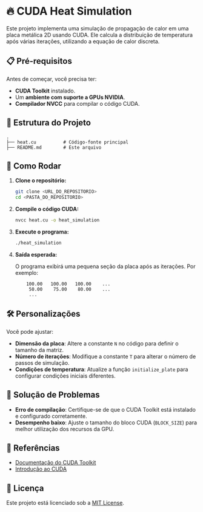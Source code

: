 # 🔥 CUDA Heat Simulation

Este projeto implementa uma simulação de propagação de calor em uma placa metálica 2D usando CUDA. Ele calcula a distribuição de temperatura após várias iterações, utilizando a equação de calor discreta.

## 📋 Pré-requisitos

Antes de começar, você precisa ter:

- **CUDA Toolkit** instalado.
- Um **ambiente com suporte a GPUs NVIDIA**.
- **Compilador NVCC** para compilar o código CUDA.

## 📂 Estrutura do Projeto

```
.
├── heat.cu          # Código-fonte principal
├── README.md        # Este arquivo
```

## 🚀 Como Rodar

1. **Clone o repositório:**

   ```bash
   git clone <URL_DO_REPOSITORIO>
   cd <PASTA_DO_REPOSITORIO>
   ```

2. **Compile o código CUDA:**

   ```bash
   nvcc heat.cu -o heat_simulation
   ```

3. **Execute o programa:**

   ```bash
   ./heat_simulation
   ```

4. **Saída esperada:**

   O programa exibirá uma pequena seção da placa após as iterações. Por exemplo:

   ```
       100.00   100.00   100.00    ...
        50.00    75.00    80.00    ...
        ...
   ```

## 🛠️ Personalizações

Você pode ajustar:

- **Dimensão da placa**: Altere a constante `N` no código para definir o tamanho da matriz.
- **Número de iterações**: Modifique a constante `T` para alterar o número de passos de simulação.
- **Condições de temperatura**: Atualize a função `initialize_plate` para configurar condições iniciais diferentes.

## 🐛 Solução de Problemas

- **Erro de compilação**: Certifique-se de que o CUDA Toolkit está instalado e configurado corretamente.
- **Desempenho baixo**: Ajuste o tamanho do bloco CUDA (`BLOCK_SIZE`) para melhor utilização dos recursos da GPU.

## 📖 Referências

- [Documentação do CUDA Toolkit](https://docs.nvidia.com/cuda/)
- [Introdução ao CUDA](https://developer.nvidia.com/cuda-zone)

## 📄 Licença

Este projeto está licenciado sob a [MIT License](LICENSE).
